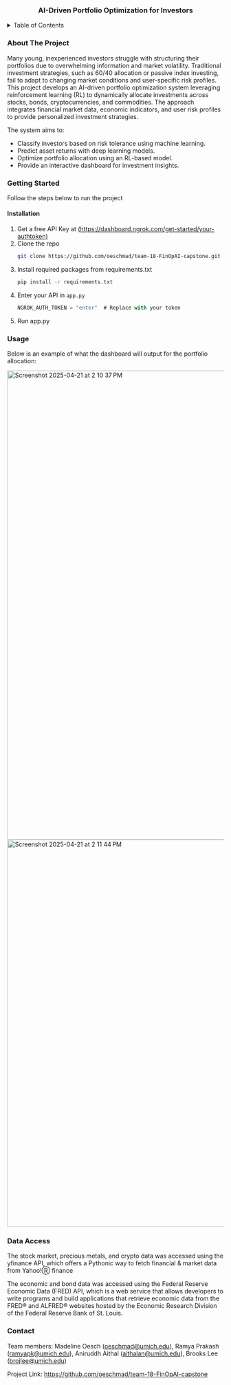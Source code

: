 <h3 align="center"> AI-Driven Portfolio Optimization for Investors</h3>
  </p>
</div>

<!-- TABLE OF CONTENTS -->
<details>
  <summary>Table of Contents</summary>
  <ol>
    <li>
      <a href="#about-the-project">About The Project</a>
    </li>
    <li>
      <a href="#getting-started">Getting Started</a>
      <ul>
        <li><a href="#installation">Installation</a></li>
      </ul>
    </li>
    <li><a href="#usage">Usage</a></li>
    <li><a href="#data-access">Data Access</a></li>
    <li><a href="#contact">Contact</a></li>
  </ol>
</details>



<!-- ABOUT THE PROJECT -->
### About The Project

Many young, inexperienced investors struggle with structuring their portfolios due to overwhelming 
information and market volatility. Traditional investment strategies, such as 60/40 allocation or 
passive index investing, fail to adapt to changing market conditions and user-specific risk profiles. <br />
This project develops an AI-driven portfolio optimization system leveraging reinforcement learning 
(RL) to dynamically allocate investments across stocks, bonds, cryptocurrencies, and commodities. 
The approach integrates financial market data, economic indicators, and user risk profiles to provide 
personalized investment strategies.

The system aims to: <br />
* Classify investors based on risk tolerance using machine learning. <br />
* Predict asset returns with deep learning models. <br />
* Optimize portfolio allocation using an RL-based model. <br />
* Provide an interactive dashboard for investment insights.<br />


<!-- GETTING STARTED -->
### Getting Started
Follow the steps below to run the project
#### Installation

1. Get a free API Key at [(https://dashboard.ngrok.com/get-started/your-authtoken)]((https://dashboard.ngrok.com/get-started/your-authtoken))
2. Clone the repo
   ```sh
   git clone https://github.com/oeschmad/team-18-FinOpAI-capstone.git
   ```
3. Install required packages from requirements.txt
   ```sh
   pip install -r requirements.txt
   ```
4. Enter your API in `app.py`
   ```js
   NGROK_AUTH_TOKEN = "enter"  # Replace with your token
   ```
5. Run app.py




<!-- USAGE EXAMPLES -->
### Usage
Below is an example of what the dashboard will output for the portfolio allocation:

<img width="1091" alt="Screenshot 2025-04-21 at 2 10 37 PM" src="https://github.com/user-attachments/assets/2fd6b364-db3b-4ce1-ae7f-e628d3a759ca" />

<img width="900" alt="Screenshot 2025-04-21 at 2 11 44 PM" src="https://github.com/user-attachments/assets/8841b430-d7bc-4372-aa77-44315ffaae7f" />



<!-- DATA ACCESS -->
### Data Access
The stock market, precious metals, and crypto data was accessed using the yfinance API, which offers a Pythonic way to fetch financial & market data from Yahoo!Ⓡ finance

The economic and bond data was accessed using the Federal Reserve Economic Data (FRED) API, which is a web service that allows developers to write programs and build applications that retrieve economic data from the FRED® and ALFRED® websites hosted by the Economic Research Division of the Federal Reserve Bank of St. Louis.




<!-- CONTACT -->
### Contact

Team members: 
Madeline Oesch (oeschmad@umich.edu),
Ramya Prakash (ramyapk@umich.edu),
Aniruddh Aithal (aithalan@umich.edu),
Brooks Lee (brojlee@umich.edu)

Project Link: https://github.com/oeschmad/team-18-FinOpAI-capstone




